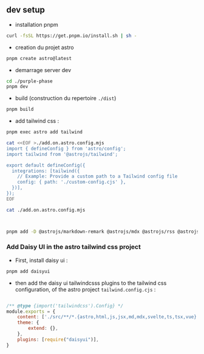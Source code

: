 ## dev setup

* installation pnpm
```bash
curl -fsSL https://get.pnpm.io/install.sh | sh -
```

* creation du projet astro
```bash
pnpm create astro@latest
```

* demarrage server dev
```bash
cd ./purple-phase
pnpm dev 
```
* build (construction du repertoire `./dist`)
```bash
pnpm build
```

* add tailwind css : 

```bash
pnpm exec astro add tailwind

cat <<EOF >./add.on.astro.config.mjs
import { defineConfig } from 'astro/config';
import tailwind from '@astrojs/tailwind';

export default defineConfig({
  integrations: [tailwind({
    // Example: Provide a custom path to a Tailwind config file
    config: { path: './custom-config.cjs' },
  })],
});
EOF

cat ./add.on.astro.config.mjs



pnpm add -D @astrojs/markdown-remark @astrojs/mdx @astrojs/rss @astrojs/sitemap @astrojs/tailwind @astropub/md
```


### Add Daisy UI in the astro tailwind css project

* First, install daisy ui : 

```bash
pnpm add daisyui

```

* then add the daisy ui tailwindcsss plugins to the tailwind css configuration, of the astro project `tailwind.config.cjs` : 

```cjs

/** @type {import('tailwindcss').Config} */
module.exports = {
	content: ['./src/**/*.{astro,html,js,jsx,md,mdx,svelte,ts,tsx,vue}'],
	theme: {
		extend: {},
	},
	plugins: [require("daisyui")],
}
```
